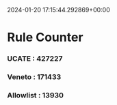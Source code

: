 2024-01-20 17:15:44.292869+00:00
# Rule Counter 
 ### UCATE : 427227

 ### Veneto : 171433

 ### Allowlist : 13930